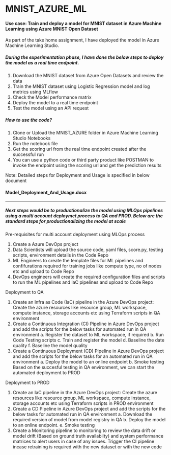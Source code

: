# MNIST_AZURE_ML

#### Use case: Train and deploy a model for MNIST dataset in Azure Machine Learning using Azure MNIST Open Dataset

As part of the take home assignment, I have deployed the model in Azure Machine Learning Studio. 

##### During the experimentation phase, I have done the below steps to deploy the model as a real time endpoint. 
1. Download the MNIST dataset from Azure Open Datasets  and review the data
2. Train the MNIST dataset using Logistic Regression model and log metrics using MLflow
3. Check the Model performance matrix
4. Deploy the model to a real time endpoint
5. Test the model using an API request

##### How to use the code?
1. Clone or Upload the MNIST_AZURE folder in Azure Machine Learning Studio Notebooks
2. Run the notebook file
3. Get the scoring url from the real time endpoint created after the successful run
5. You can use a python code or third party product like POSTMAN to invoke the endpoint using the scoring url and get the prediction results

Note: Detailed steps for Deployment and Usage is specified in below document
#### Model_Deployment_And_Usage.docx

-------------------------------------------------------------------------------------------------------------------------------------------------------


#####  Next steps would be to productionalize the model using MLOps pipelines using a multi account deploymet process to QA and PROD. Below are the standard steps for productionalizing the model at scale

Pre-requisites for multi account deployment using MLOps process
1. Create a Azure DevOps project 
2. Data Scientists will upload the source code, yaml files, score.py, testing scripts, environment details in the Code Repo
3. ML Engineers to create the template files for ML pipelines and confifurations required for training jobs like compute type, no of nodes etc and upload to Code Repo
4. DevOps engineers will create the required configuration files and scripts to run the ML pipelines and IaC pipelines and upload to Code Repo

Deployment to QA
1. Create an Infra as Code (IaC) pipeline in the Azure DevOps project: Create the azure resources like resource group, ML workspace, compute instance, storage accounts etc using Terraform scripts in QA environment
2. Create a Continuous Integration (CI) Pipeline in Azure DevOps project and add the scripts for the below tasks for automated run in QA environment
    a. Register the dataset to ML workspace, if required
    b. Run Code Testing scripts
    c. Train and register the model
    d. Baseline the date quality
    f. Baseline the model quality
3. Create a Continuous Deployment (CD) Pipeline in Azure DevOps project and add the scripts for the below tasks for an automated run in QA environment
    a. Deploy the model to an online endpoint
    b. Smoke testing 
Based on the succesful testing in QA environment, we can start the automated deployment to PROD

Deployment to PROD

1. Create an IaC pipeline in the Azure DevOps project: Create the azure resources like resource group, ML workspace, compute instance, storage accounts etc using Terraform scripts in PROD environment
2. Create a CD Pipeline in Azure DevOps project and add the scripts for the below tasks for automated run in QA environment
    a. Download the required version of model from model registry in QA
    b. Deploy the model to an online endpoint. 
    e. Smoke testing
3. Create a Monitoring pipeline to monitoring to review the data drift or model drift (Based on ground truth availabilty) and system performance matrices to alert users in case of any issues. Trigger the CI pipeline incase retraining is required with the new dataset or with the new code
